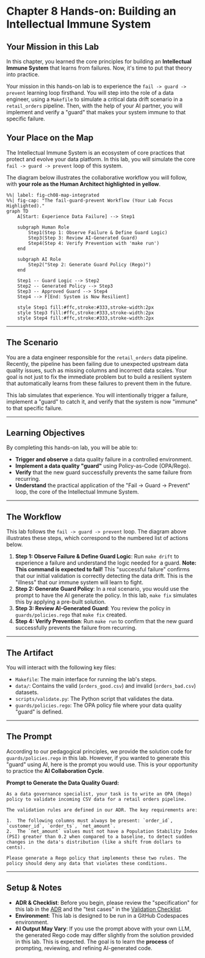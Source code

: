 # Chapter 8 Hands-on: Building an Intellectual Immune System

## Your Mission in this Lab

In this chapter, you learned the core principles for building an **Intellectual Immune System** that learns from failures. Now, it's time to put that theory into practice.

Your mission in this hands-on lab is to experience the `fail -> guard -> prevent` learning loop firsthand. You will step into the role of a data engineer, using a `Makefile` to simulate a critical data drift scenario in a `retail_orders` pipeline. Then, with the help of your AI partner, you will implement and verify a "guard" that makes your system immune to that specific failure.

## Your Place on the Map

The Intellectual Immune System is an ecosystem of core practices that protect and evolve your data platform. In this lab, you will simulate the core `fail -> guard -> prevent` loop of this system.

The diagram below illustrates the collaborative workflow you will follow, with **your role as the Human Architect highlighted in yellow**.

```mermaid
%%| label: fig-ch08-map-integrated
%%| fig-cap: "The fail-guard-prevent Workflow (Your Lab Focus Highlighted)."
graph TD
    A[Start: Experience Data Failure] --> Step1

    subgraph Human Role
        Step1(Step 1: Observe Failure & Define Guard Logic)
        Step3(Step 3: Review AI-Generated Guard)
        Step4(Step 4: Verify Prevention with 'make run')
    end

    subgraph AI Role
        Step2("Step 2: Generate Guard Policy (Rego)")
    end

    Step1 -- Guard Logic --> Step2
    Step2 -- Generated Policy --> Step3
    Step3 -- Approved Guard --> Step4
    Step4 --> F[End: System is Now Resilient]

    style Step1 fill:#ffc,stroke:#333,stroke-width:2px
    style Step3 fill:#ffc,stroke:#333,stroke-width:2px
    style Step4 fill:#ffc,stroke:#333,stroke-width:2px
```

-----

## The Scenario

You are a data engineer responsible for the `retail_orders` data pipeline. Recently, the pipeline has been failing due to unexpected upstream data quality issues, such as missing columns and incorrect data scales. Your goal is not just to fix the immediate problem but to build a resilient system that automatically learns from these failures to prevent them in the future.

This lab simulates that experience. You will intentionally trigger a failure, implement a "guard" to catch it, and verify that the system is now "immune" to that specific failure.

-----

## Learning Objectives

By completing this hands-on lab, you will be able to:

  - **Trigger and observe** a data quality failure in a controlled environment.
  - **Implement a data quality "guard"** using Policy-as-Code (OPA/Rego).
  - **Verify** that the new guard successfully prevents the same failure from recurring.
  - **Understand** the practical application of the "Fail -\> Guard -\> Prevent" loop, the core of the Intellectual Immune System.

-----

## The Workflow

This lab follows the `fail -> guard -> prevent` loop. The diagram above illustrates these steps, which correspond to the numbered list of actions below.

1.  **Step 1: Observe Failure & Define Guard Logic**: Run `make drift` to experience a failure and understand the logic needed for a guard. **Note: This command is expected to fail\!** This "successful failure" confirms that our initial validation is correctly detecting the data drift. This is the "illness" that our immune system will learn to fight.
2.  **Step 2: Generate Guard Policy**: In a real scenario, you would use the prompt to have the AI generate the policy. In this lab, `make fix` simulates this by applying a pre-built solution.
3.  **Step 3: Review AI-Generated Guard**: You review the policy in `guards/policies.rego` that `make fix` created.
4.  **Step 4: Verify Prevention**: Run `make run` to confirm that the new guard successfully prevents the failure from recurring.

-----

## The Artifact

You will interact with the following key files:

  - `Makefile`: The main interface for running the lab's steps.
  - `data/`: Contains the valid (`orders_good.csv`) and invalid (`orders_bad.csv`) datasets.
  - `scripts/validate.py`: The Python script that validates the data.
  - `guards/policies.rego`: The OPA policy file where your data quality "guard" is defined.

-----

## The Prompt

According to our pedagogical principles, we provide the solution code for `guards/policies.rego` in this lab. However, if you wanted to generate this "guard" using AI, here is the prompt you would use. This is your opportunity to practice the **AI Collaboration Cycle**.

**Prompt to Generate the Data Quality Guard:**

```
As a data governance specialist, your task is to write an OPA (Rego) policy to validate incoming CSV data for a retail orders pipeline.

The validation rules are defined in our ADR. The key requirements are:

1.  The following columns must always be present: `order_id`, `customer_id`, `order_ts`, `net_amount`.
2.  The `net_amount` values must not have a Population Stability Index (PSI) greater than 0.2 when compared to a baseline, to detect sudden changes in the data's distribution (like a shift from dollars to cents).

Please generate a Rego policy that implements these two rules. The policy should deny any data that violates these conditions.

```

-----

## Setup & Notes

  - **ADR & Checklist**: Before you begin, please review the "specification" for this lab in the [ADR](https://www.google.com/search?q=./adr/0001-implement-fail-guard-prevent-loop.md) and the "test cases" in the [Validation Checklist](https://www.google.com/search?q=./adr/validation_checklist.md).
  - **Environment**: This lab is designed to be run in a GitHub Codespaces environment.
  - **AI Output May Vary**: If you use the prompt above with your own LLM, the generated Rego code may differ slightly from the solution provided in this lab. This is expected. The goal is to learn the **process** of prompting, reviewing, and refining AI-generated code.
  
